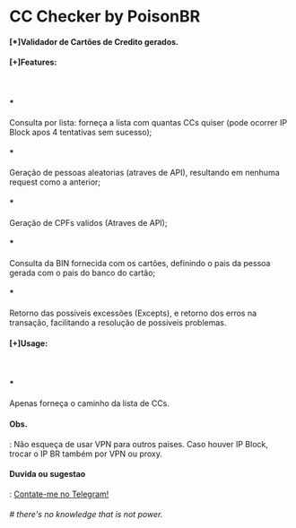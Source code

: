# CC Checker by PoisonBR

<p><h4>[*]Validador de Cartões de Credito gerados.</h4></p>

<p><h4>[+]Features:</h4></br>
<h4>*</h4>Consulta por lista: forneça a lista com quantas CCs quiser (pode ocorrer IP Block apos 4 tentativas sem sucesso);</br>
<h4>* </h4>Geração de pessoas aleatorias (atraves de API), resultando em nenhuma request como a anterior;</br>
<h4>* </h4>Geração de CPFs validos (Atraves de API);</br>
<h4>* </h4>Consulta da BIN fornecida com os cartões, definindo o pais da pessoa gerada com o pais do banco do cartão;</br>
<h4>* </h4>Retorno das possiveis excessões (Excepts), e retorno dos erros na transação, facilitando a resolução de possiveis problemas.</p>

<p><h4>[+]Usage:</h4></br>
<h4>* </h4>Apenas forneça o caminho da lista de CCs.</p>

<p><h4>Obs.</h4>: Não esqueça de usar VPN para outros paises. Caso houver IP Block, trocar o IP BR também por VPN ou proxy.</p>

<p><h4>Duvida ou sugestao</h4>: <a href="https://t.me/p0isonBR">Contate-me no Telegram!</a></p>

<p><h6># there's no knowledge that is not power.</h6></p>
